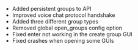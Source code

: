 - Added persistent groups to API
- Improved voice chat protocol handshake
- Added three different group types
- Removed global open_groups config option
- Fixed enter not working in the create group GUI
- Fixed crashes when opening some GUIs
